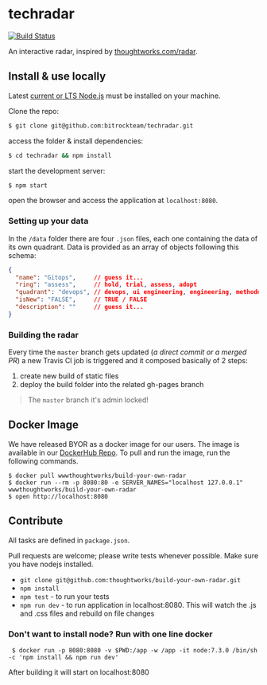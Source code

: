 # techradar
[![Build Status](https://travis-ci.org/bitrockteam/techradar.svg?branch=master)](https://travis-ci.org/bitrockteam/techradar)

An interactive radar, inspired by [thoughtworks.com/radar](http://thoughtworks.com/radar).

## Install & use locally
Latest [current or LTS Node.js](https://nodejs.org/en/) must be installed on your machine.

Clone the repo:
```bash
$ git clone git@github.com:bitrockteam/techradar.git
```

access the folder & install dependencies:
```bash
$ cd techradar && npm install
```

start the development server:
```bash
$ npm start
```
open the browser and access the application at `localhost:8080`.

### Setting up your data
In the `/data` folder there are four `.json` files, each one containing the data of its own quadrant. Data is provided as an array of objects following this schema:

```json
{
  "name": "Gitops",     // guess it...
  "ring": "assess",     // hold, trial, assess, adopt
  "quadrant": "devops", // devops, ui engineering, engineering, methodologies
  "isNew": "FALSE",     // TRUE / FALSE
  "description": ""     // guess it...
}
```

### Building the radar
Every time the `master` branch gets updated (*a direct commit or a merged PR*) a new Travis CI job is triggered and it composed basically of 2 steps:

1. create new build of static files
2. deploy the build folder into the related gh-pages branch

> The `master` branch it's admin locked!

## Docker Image
We have released BYOR as a docker image for our users. The image is available in our [DockerHub Repo](https://hub.docker.com/r/wwwthoughtworks/build-your-own-radar/). To pull and run the image, run the following commands.

```
$ docker pull wwwthoughtworks/build-your-own-radar
$ docker run --rm -p 8080:80 -e SERVER_NAMES="localhost 127.0.0.1" wwwthoughtworks/build-your-own-radar
$ open http://localhost:8080
```

## Contribute

All tasks are defined in `package.json`.

Pull requests are welcome; please write tests whenever possible. 
Make sure you have nodejs installed.

- `git clone git@github.com:thoughtworks/build-your-own-radar.git`
- `npm install`
- `npm test` - to run your tests
- `npm run dev` - to run application in localhost:8080. This will watch the .js and .css files and rebuild on file changes

### Don't want to install node? Run with one line docker

     $ docker run -p 8080:8080 -v $PWD:/app -w /app -it node:7.3.0 /bin/sh -c 'npm install && npm run dev'

After building it will start on localhost:8080
